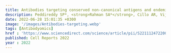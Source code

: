 ```yaml
---
title: Antibodies targeting conserved non-canonical antigens and endemic coronaviruses associate with favorable outcomes in severe COVID-19
description: Peddireddy SP*, <strong>Rahman SA*</strong>, Cillo AR, Vijay GM, Somasundaram A, Workman CJ, Bain W, McVerry BJ, Methe B, Lee JS, Ray P, Ray A, Bruno TC, Vignali DAA, Kitsios GD, Morris A, Singh H✝, Sarkar A✝, <strong>Das J✝</strong>
date: 2022-06-28 15:01:35 +0300
image: '/images/Antibodies-targeting.webp'
tags: [Antibodyomics]
href : 'https://www.sciencedirect.com/science/article/pii/S2211124722008099?via%3Dihub'
published: Cell Reports 2022
year : 2022
---
```


